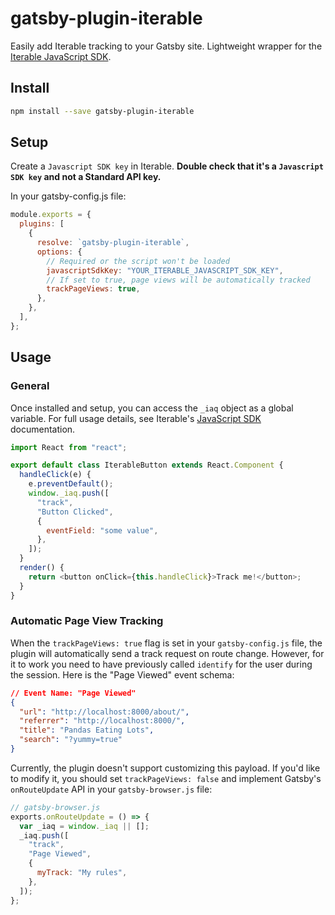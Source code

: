 # gatsby-plugin-iterable

Easily add Iterable tracking to your Gatsby site. Lightweight wrapper for the
[Iterable JavaScript
SDK](https://support.iterable.com/hc/en-us/articles/205730709-Using-the-Iterable-JavaScript-SDK).

## Install

```bash
npm install --save gatsby-plugin-iterable
```

## Setup

Create a `Javascript SDK key` in Iterable. **Double check that it's a
`Javascript SDK key` and not a Standard API key.**

In your gatsby-config.js file:

```javascript
module.exports = {
  plugins: [
    {
      resolve: `gatsby-plugin-iterable`,
      options: {
        // Required or the script won't be loaded
        javascriptSdkKey: "YOUR_ITERABLE_JAVASCRIPT_SDK_KEY",
        // If set to true, page views will be automatically tracked
        trackPageViews: true,
      },
    },
  ],
};
```

## Usage

### General

Once installed and setup, you can access the `_iaq` object as a global variable.
For full usage details, see Iterable's [JavaScript
SDK](https://support.iterable.com/hc/en-us/articles/205730709-Using-the-Iterable-JavaScript-SDK)
documentation.

```javascript
import React from "react";

export default class IterableButton extends React.Component {
  handleClick(e) {
    e.preventDefault();
    window._iaq.push([
      "track",
      "Button Clicked",
      {
        eventField: "some value",
      },
    ]);
  }
  render() {
    return <button onClick={this.handleClick}>Track me!</button>;
  }
}
```

### Automatic Page View Tracking

When the `trackPageViews: true` flag is set in your `gatsby-config.js` file, the
plugin will automatically send a track request on route change. However, for it
to work you need to have previously called `identify` for the user during the
session. Here is the "Page Viewed" event schema:

```json
// Event Name: "Page Viewed"
{
  "url": "http://localhost:8000/about/",
  "referrer": "http://localhost:8000/",
  "title": "Pandas Eating Lots",
  "search": "?yummy=true"
}
```

Currently, the plugin doesn't support customizing this payload. If you'd like to
modify it, you should set `trackPageViews: false` and implement Gatsby's
`onRouteUpdate` API in your `gatsby-browser.js` file:

```javascript
// gatsby-browser.js
exports.onRouteUpdate = () => {
  var _iaq = window._iaq || [];
  _iaq.push([
    "track",
    "Page Viewed",
    {
      myTrack: "My rules",
    },
  ]);
};
```
